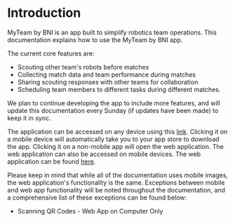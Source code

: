 # Introduction

MyTeam by BNI is an app built to simplify robotics team operations. This documentation explains how to use the MyTeam by BNI app.&#x20;

The current core features are:

* Scouting other team's robots before matches
* Collecting match data and team performance during matches
* Sharing scouting responses with other teams for collaboration
* Scheduling team members to different tasks during different matches.

We plan to continue developing the app to include more features, and will update this documentation every Sunday (if updates have been made) to keep it in sync.

The application can be accessed on any device using this [link](https://onelink.to/ym2w3h). Clicking it on a mobile device will automatically take you to your app store to download the app. Clicking it on a non-mobile app will open the web application. The web application can also be accessed on mobile devices. The web application can be found [here](https://app.myteamapp.org).

Please keep in mind that while all of the documentation uses mobile images, the web application's functionality is the same. Exceptions between mobile and web app functionality will be noted throughout the documentation, and a comprehensive list of these exceptions can be found below:

* Scanning QR Codes - Web App on Computer Only
